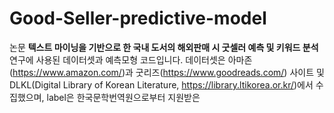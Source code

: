 # Good-Seller-predictive-model

논문 <b>텍스트 마이닝을 기반으로 한 국내 도서의 해외판매 시 굿셀러 예측 및 키워드 분석</b> 연구에 사용된 데이터셋과 예측모형 코드입니다. 
데이터셋은 아마존(https://www.amazon.com/)과 굿리즈(https://www.goodreads.com/) 사이트 및  DLKL(Digital Library of Korean Literature, https://library.ltikorea.or.kr/)에서 수집했으며, label은 한국문학번역원으로부터 지원받은 
